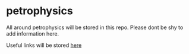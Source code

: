 # petrophysics
All around petrophysics will be stored in this repo. Please dont be shy to add information here.

Useful links will be stored [here](./Links.md)
